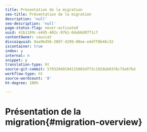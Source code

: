 ```yaml
---
title: Présentation de la migration
seo-title: Présentation de la migration
description: 'null'
seo-description: 'null'
page-status-flag: never-activated
uuid: 41b1189c-e4d5-402c-97b1-64ab6d07f1c7
contentOwner: sauviat
discoiquuid: 9ae9b456-2097-4299-80ee-e4d7f8b46c32
iscontainer: true
index: y
internal: n
snippet: y
translation-type: ht
source-git-commit: 579329d9194115065dff2c192deb0376c75e67bd
workflow-type: ht
source-wordcount: '8'
ht-degree: 100%

---
```



# Présentation de la migration{#migration-overview}

